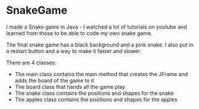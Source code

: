 # SnakeGame
I made a Snake game in Java - I watched a lot of tutorials on youtube and learned from those to be able to code my own snake game.  

The final snake game has a black background and a pink snake. I also put in a restart button and a way to make it faster and slower. 

There are 4 classes:
- The main class contains the main method that creates the JFrame and adds the board of the game to it
- The board class that hands all the game play
- The snake class contains the positions and shapes for the snake
- The apples class contains the positions and shapes for the apples
